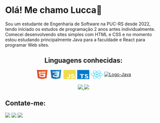 <div>
    <h1>Olá! Me chamo Lucca👋</h1>
    <p>Sou um estudante de Engenharia de Software na PUC-RS desde 2022, tendo iniciado os estudos de programação 2 anos antes individualmente. Comecei desenvolvendo sites simples com HTML e CSS e no momento estou estudando principalmente Java para a faculdade e React para programar Web sites.</p>
</div>

<div align="center">
    <h2>Linguagens conhecidas: </h2>
    <div style="display: inline_block">
        <a href="https://pt.wikipedia.org/wiki/HTML">
        <img align="center" alt="Logo-HTML" height="30" width="40" src="https://raw.githubusercontent.com/devicons/devicon/master/icons/html5/html5-original.svg"></a>
        <a href="https://pt.wikipedia.org/wiki/Cascading_Style_Sheets">
        <img align="center" alt="Logo-CSS" height="30" width="40" src="https://raw.githubusercontent.com/devicons/devicon/master/icons/css3/css3-original.svg"></a>
        <a href="https://www.javascript.com/">
        <img align="center" alt="Logo-Js" height="30" width="40" src="https://raw.githubusercontent.com/devicons/devicon/master/icons/javascript/javascript-plain.svg"></a>
        <a href="https://www.typescriptlang.org/">
        <img align="center" alt="Logo-Ts" height="30" width="40" src="https://raw.githubusercontent.com/devicons/devicon/master/icons/typescript/typescript-plain.svg"></a>
        <a href="https://reactjs.org/">
        <img align="center" alt="Logo-React" height="30" width="40" src="https://raw.githubusercontent.com/devicons/devicon/master/icons/react/react-original.svg"></a>
        <a href="https://www.java.com/">
        <img align="center" alt="Logo-Java" height="30" width="40" src="https://raw.githubusercontent.com/devicons/devicon/master/icons/react/java-plain.svg"></a>
    </div><br>
    <a href="https://github.com/Luccatp">
    <img height="180em" src="https://github-readme-stats.vercel.app/api/top-langs/?username=Luccatp&layout=compact&langs_count=7&theme=dark"/>
    <img height="180em" src="https://github-readme-stats.vercel.app/api?username=Luccatp&show_icons=true&theme=dark&include_all_commits=true&count_private=true"/></a>
</div>

<div>
    <h2>Contate-me: </h2>
    <a href="mailto:luccatisserparadeda@gmail.com"><img src="https://img.shields.io/badge/Gmail-D14836?style=for-the-badge&logo=gmail&logoColor=white" /></a>
    <a href="https://www.linkedin.com/in/lucca-paradeda-0b3a541ba/"><img src="https://img.shields.io/badge/LinkedIn-0077B5?style=for-the-badge&logo=linkedin&logoColor=white" /></a>
    <a href="instagram.com/tisser_lucca" target="_blank"><img src="https://img.shields.io/badge/Instagram-E4405F?style=for-the-badge&logo=instagram&logoColor=white" /></a>
</div>
